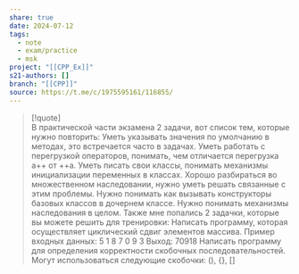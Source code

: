 ```yaml
---
share: true
date: 2024-07-12
tags:
  - note
  - exam/practice
  - msk
project: "[[CPP_Ex]]"
s21-authors: []
branch: "[[CPP]]"
source: https://t.me/c/1975595161/116855/
---
```


> [!quote]  
> В практической части экзамена 2 задачи, вот список тем, которые нужно повторить:
> Уметь указывать значения по умолчанию в методах, это встречается часто в задачах.
> Уметь работать с перегрузкой операторов, понимать, чем отличается перегрузка a++ от ++a.
> Уметь писать свои классы, понимать механизмы инициализации переменных в классах.
> Хорошо разбираться во множественном наследовании, нужно уметь решать связанные с этим проблемы. Нужно понимать как вызывать конструкторы базовых классов в дочернем классе.
> Нужно понимать механизмы наследования в целом.
> Также мне попались 2 задачки, которые вы можете решить для тренировки:
> Написать программу, которая осуществляет циклический сдвиг элементов массива. 
> Пример входных данных:
> 5
> 1 8 7 0 9
> 3
> Выход:
> 70918
> Написать программу для определения корректности скобочных последовательностей. Могут использоваться следующие скобочки: (), {}, []

